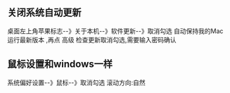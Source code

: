 ## 关闭系统自动更新
桌面左上角苹果标志--》关于本机--》软件更新--》取消勾选 自动保持我的Mac运行最新版本 ,再点 高级 检查更新取消勾选,需要输入密码确认
## 鼠标设置和windows一样
系统偏好设置--》鼠标--》取消勾选 滚动方向:自然
